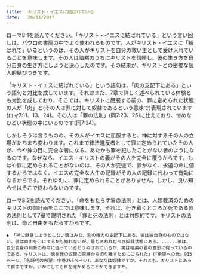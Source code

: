 ```yaml
---
title:  キリスト・イエスに結ばれている
date:   26/11/2017
---
```


ローマ8:1を読んでください。「キリスト・イエスに結ばれている」という言い回しは、パウロの書簡の中でよく使われるものです。人がキリスト・イエスに「結ばれて」いるというのは、その人がキリストを自分の救い主として受け入れていることを意味します。その人は暗黙のうちにキリストを信頼し、彼の生き方を自分自身の生き方にしようと決心したのです。その結果が、キリストとの密接な個人的結びつきです。

「キリスト・イエスに結ばれている」という語句は、「肉の支配下にある」という語句と対比を成しています。それはまた、7章で詳しく述べられている体験とも対比を成しており、そこでは、キリストに屈服する前の、罪に定められた状態の人が「肉」と(その人は罪に対して奴隷であるという意味で)表現されています(ロマ7:11、13、24)。その人は「罪の法則」(同7:23、25)に仕えており、惨めなひどい状態の中にいるのです(同7:24)。

しかしそうは言うものの、その人がイエスに屈服すると、神に対するその人の立場がたちまち変わります。これまで律法違反者として罪に定められていたその人が、今や神の目に完全な者になる、あたかも罪を犯したことがない者のようになるのです。なぜなら、イエス・キリストの義がその人を完全に覆うからです。もはや罪に定められることがないのは、その人が完璧で、罪がなく、永遠の命に値するからではなく、イエスの完全な人生の記録がその人の記録に代わって有効になるからです。それゆえに、罪に定められることがありません。しかし、良い知らせはそこで終わらないのです。

ローマ8:2を読んでください。「命をもたらす霊の法則」とは、人類救済のためのキリストの御計画をここでは意味します。それは、行き着くところが死である罪の法則として7章で説明された「罪と死の法則」とは対照的です。キリストの法則は、命と自由をもたらすからです。

`◆ 「神に献身しようとしない魂はみな、別の権力の支配下にある。彼は彼自身のものではない。彼は自由を口にするかも知れないが、最もあわれむべき奴隷状態にある。......彼は、自分自身の判断の命令に従っているとうぬぼれているが、実は暗黒の君の意思に従っているのである。キリストは、魂を罪の奴隷の束縛から切り離すためにこられた」(『希望への光』915ページ、『各時代の希望』中巻255ページ)。あなたは奴隷ですか。それとも、キリストにあって自由ですか。いかにしてそれを確かめることができますか。`
